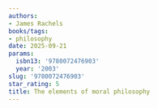 ```yaml
---
authors:
- James Rachels
books/tags:
- philosophy
date: 2025-09-21
params:
  isbn13: '9780072476903'
  year: '2003'
slug: '9780072476903'
star_rating: 5
title: The elements of moral philosophy
---
```



<!--more-->